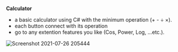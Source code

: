 **Calculator**

* a basic calculator using C# with the minimum operation (+ - ÷ ×).
* each button connect with its operation
* go to any extention features you like (Cos, Power, Log, …etc.).


![Screenshot 2021-07-26 205444](https://user-images.githubusercontent.com/64478989/127035879-c2a094b7-22b1-4904-949f-af658f8ea1ee.jpg)



